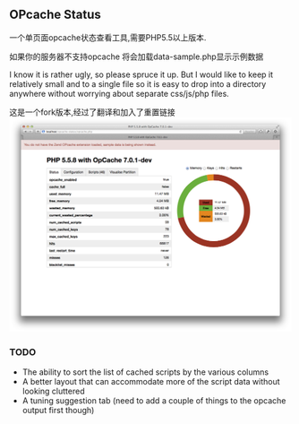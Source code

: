 OPcache Status
---------------

一个单页面opcache状态查看工具,需要PHP5.5以上版本.

如果你的服务器不支持opcache 将会加载data-sample.php显示示例数据

I know it is rather ugly, so please spruce it up. But I would like
to keep it relatively small and to a single file so it is easy to 
drop into a directory anywhere without worrying about separate css/js/php
files.


这是一个fork版本,经过了翻译和加入了重置链接
[![Screenshot](https://raw.githubusercontent.com/jamesrwhite/opcache-status/improve-readme/screenshot.png)](https://raw.githubusercontent.com/jamesrwhite/opcache-status/improve-readme/screenshot.png)

### TODO

 - The ability to sort the list of cached scripts by the various columns
 - A better layout that can accommodate more of the script data without looking cluttered
 - A tuning suggestion tab (need to add a couple of things to the opcache output first though)

